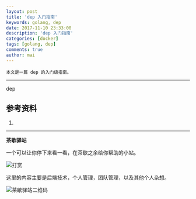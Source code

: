 ```yaml
---
layout: post
title: 'dep 入门指南'
keywords: golang, dep
date: 2017-11-10 23:33:00
description: 'dep 入门指南'
categories: [docker]
tags: [golang, dep]
comments: true
author: mai
---
```


    本文是一篇 dep 的入门级指南。

----

dep

## 参考资料 ##

1. 

----

**茶歇驿站**

一个可以让你停下来看一看，在茶歇之余给你帮助的小站。

![打赏](http://oqos7hrvp.bkt.clouddn.com/blog/money.jpg)

这里的内容主要是后端技术，个人管理，团队管理，以及其他个人杂想。

![茶歇驿站二维码](http://oqos7hrvp.bkt.clouddn.com/blog/tech_tea.jpg)
